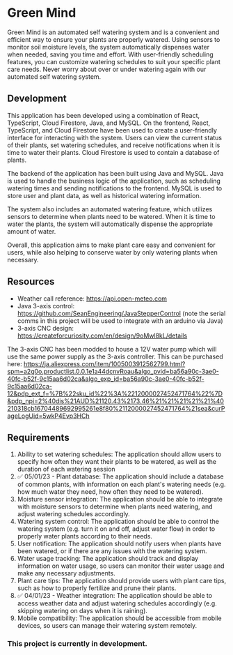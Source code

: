 # Green Mind

Green Mind is an automated self watering system and is a convenient and efficient way to ensure your plants are properly watered. Using sensors to monitor soil moisture levels, the system automatically dispenses water when needed, saving you time and effort. With user-friendly scheduling features, you can customize watering schedules to suit your specific plant care needs. Never worry about over or under watering again with our automated self watering system.

## Development
This application has been developed using a combination of React, TypeScript, Cloud Firestore, Java, and MySQL. 
On the frontend, React, TypeScript, and Cloud Firestore have been used to create a user-friendly interface for interacting with the system.
Users can view the current status of their plants, set watering schedules, and receive notifications when it is time to water their plants.
Cloud Firestore is used to contain a database of plants.

The backend of the application has been built using Java and MySQL. 
Java is used to handle the business logic of the application, such as scheduling watering times and sending notifications to the frontend. 
MySQL is used to store user and plant data, as well as historical watering information.

The system also includes an automated watering feature, which utilizes sensors to determine when plants need to be watered. 
When it is time to water the plants, the system will automatically dispense the appropriate amount of water.

Overall, this application aims to make plant care easy and convenient for users, while also helping to conserve water by only watering plants when necessary.

## Resources
- Weather call reference: https://api.open-meteo.com
- Java 3-axis control: https://github.com/SeanEngineering/JavaStepperControl (note the serial comms in this project will be used to integrate with an arduino via Java)
- 3-axis CNC design: https://createforcuriosity.com/en/design/9oMwl8kL/details

The 3-axis CNC has been modded to house a 12V water pump which will use the same power supply as the 3-axis controller. This can be purchased here: https://ja.aliexpress.com/item/1005003912562799.html?spm=a2g0o.productlist.0.0.1e1a44dcnvRoau&algo_pvid=ba56a90c-3ae0-40fc-b52f-9c15aa6d02ca&algo_exp_id=ba56a90c-3ae0-40fc-b52f-9c15aa6d02ca-12&pdp_ext_f=%7B%22sku_id%22%3A%2212000027452471764%22%7D&pdp_npi=2%40dis%21AUD%21120.43%2173.46%21%21%21%21%21%40210318cb16704489692995261e8f80%2112000027452471764%21sea&curPageLogUid=5wkP4Evp3HCh

## Requirements
1. Ability to set watering schedules: The application should allow users to specify how often they want their plants to be watered, as well as the duration of each watering session
2. ✅ 05/01/23 - Plant database: The application should include a database of common plants, with information on each plant's watering needs (e.g. how much water they need, how often they need to be watered).
3. Moisture sensor integration: The application should be able to integrate with moisture sensors to determine when plants need watering, and adjust watering schedules accordingly.
4. Watering system control: The application should be able to control the watering system (e.g. turn it on and off, adjust water flow) in order to properly water plants according to their needs.
5. User notification: The application should notify users when plants have been watered, or if there are any issues with the watering system.
6. Water usage tracking: The application should track and display information on water usage, so users can monitor their water usage and make any necessary adjustments.
7. Plant care tips: The application should provide users with plant care tips, such as how to properly fertilize and prune their plants.
8. ✅ 04/01/23 - Weather integration: The application should be able to access weather data and adjust watering schedules accordingly (e.g. skipping watering on days when it is raining).
9. Mobile compatibility: The application should be accessible from mobile devices, so users can manage their watering system remotely.

### This project is currently in development.

